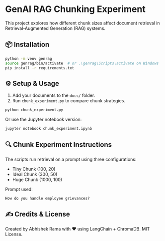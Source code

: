 # GenAI RAG Chunking Experiment

This project explores how different chunk sizes affect document retrieval in Retrieval-Augmented Generation (RAG) systems.

## 📦 Installation

```bash
python -m venv genrag
source genrag/bin/activate  # or .\genrag\Scripts\activate on Windows
pip install -r requirements.txt
```

## ⚙️ Setup & Usage

1. Add your documents to the `docs/` folder.
2. Run `chunk_experiment.py` to compare chunk strategies.

```bash
python chunk_experiment.py
```

Or use the Jupyter notebook version:

```bash
jupyter notebook chunk_experiment.ipynb
```

## 🔍 Chunk Experiment Instructions

The scripts run retrieval on a prompt using three configurations:

- Tiny Chunk (100, 20)
- Ideal Chunk (300, 50)
- Huge Chunk (1000, 100)

Prompt used:
```
How do you handle employee grievances?
```

## ✍️ Credits & License

Created by Abhishek Rama with ❤️ using LangChain + ChromaDB.
MIT License.
